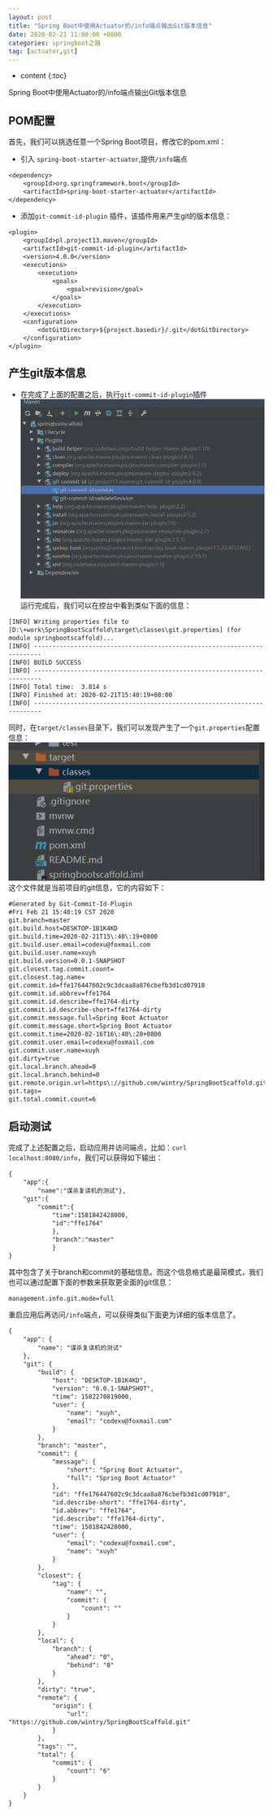 ```yaml
---
layout: post
title: "Spring Boot中使用Actuator的/info端点输出Git版本信息"
date: 2020-02-21 11:00:00 +0800 
categories: springboot之路
tag: [actuator,git]
---
```

* content
{:toc}

Spring Boot中使用Actuator的/info端点输出Git版本信息

<!-- more -->
<!-- TOC -->
## POM配置
首先，我们可以挑选任意一个Spring Boot项目，修改它的pom.xml：  
* 引入 ```spring-boot-starter-actuator```,提供```/info```端点  
```
<dependency>
    <groupId>org.springframework.boot</groupId>
    <artifactId>spring-boot-starter-actuator</artifactId>
</dependency>
```
- 添加```git-commit-id-plugin``` 插件，该插件用来产生git的版本信息： 
```
<plugin>
    <groupId>pl.project13.maven</groupId>
    <artifactId>git-commit-id-plugin</artifactId>
    <version>4.0.0</version>
    <executions>
        <execution>
            <goals>
                <goal>revision</goal>
            </goals>
        </execution>
    </executions>
    <configuration>
        <dotGitDirectory>${project.basedir}/.git</dotGitDirectory>
    </configuration>
</plugin>
```

## 产生git版本信息  
* 在完成了上面的配置之后，执行```git-commit-id-plugin```插件
![](/img_blog/spring-boot/2020-02-21-1.png)  
运行完成后，我们可以在控台中看到类似下面的信息：  
```
[INFO] Writing properties file to [D:\+work\SpringBootScaffold\target\classes\git.properties] (for module springbootscaffold)...
[INFO] ------------------------------------------------------------------------
[INFO] BUILD SUCCESS
[INFO] ------------------------------------------------------------------------
[INFO] Total time:  3.814 s
[INFO] Finished at: 2020-02-21T15:40:19+08:00
[INFO] ------------------------------------------------------------------------
```   
同时，在```target/classes```目录下，我们可以发现产生了一个```git.properties```配置信息：  
![](/img_blog/spring-boot/2020-02-21-2.png)  
这个文件就是当前项目的git信息，它的内容如下： 
```
#Generated by Git-Commit-Id-Plugin
#Fri Feb 21 15:40:19 CST 2020
git.branch=master
git.build.host=DESKTOP-1B1K4KD
git.build.time=2020-02-21T15\:40\:19+0800
git.build.user.email=codexu@foxmail.com
git.build.user.name=xuyh
git.build.version=0.0.1-SNAPSHOT
git.closest.tag.commit.count=
git.closest.tag.name=
git.commit.id=ffe176447602c9c3dcaa8a876cbefb3d1cd07918
git.commit.id.abbrev=ffe1764
git.commit.id.describe=ffe1764-dirty
git.commit.id.describe-short=ffe1764-dirty
git.commit.message.full=Spring Boot Actuator
git.commit.message.short=Spring Boot Actuator
git.commit.time=2020-02-16T16\:40\:28+0800
git.commit.user.email=codexu@foxmail.com
git.commit.user.name=xuyh
git.dirty=true
git.local.branch.ahead=0
git.local.branch.behind=0
git.remote.origin.url=https\://github.com/wintry/SpringBootScaffold.git
git.tags=
git.total.commit.count=6
```

## 启动测试  
完成了上述配置之后，启动应用并访问端点，比如：```curl localhost:8080/info```，我们可以获得如下输出：
```
{
    "app":{
        "name":"谋杀复读机的测试"},
    "git":{
        "commit":{
            "time":1581842428000,
            "id":"ffe1764"
            },
            "branch":"master"
            }
}
```
其中包含了关于branch和commit的基础信息。而这个信息格式是最简模式，我们也可以通过配置下面的参数来获取更全面的git信息：
```
management.info.git.mode=full
```
重启应用后再访问```/info```端点，可以获得类似下面更为详细的版本信息了。
```
{
    "app": {
        "name": "谋杀复读机的测试"
    },
    "git": {
        "build": {
            "host": "DESKTOP-1B1K4KD",
            "version": "0.0.1-SNAPSHOT",
            "time": 1582270819000,
            "user": {
                "name": "xuyh",
                "email": "codexu@foxmail.com"
            }
        },
        "branch": "master",
        "commit": {
            "message": {
                "short": "Spring Boot Actuator",
                "full": "Spring Boot Actuator"
            },
            "id": "ffe176447602c9c3dcaa8a876cbefb3d1cd07918",
            "id.describe-short": "ffe1764-dirty",
            "id.abbrev": "ffe1764",
            "id.describe": "ffe1764-dirty",
            "time": 1581842428000,
            "user": {
                "email": "codexu@foxmail.com",
                "name": "xuyh"
            }
        },
        "closest": {
            "tag": {
                "name": "",
                "commit": {
                    "count": ""
                }
            }
        },
        "local": {
            "branch": {
                "ahead": "0",
                "behind": "0"
            }
        },
        "dirty": "true",
        "remote": {
            "origin": {
                "url": "https://github.com/wintry/SpringBootScaffold.git"
            }
        },
        "tags": "",
        "total": {
            "commit": {
                "count": "6"
            }
        }
    }
}
```

